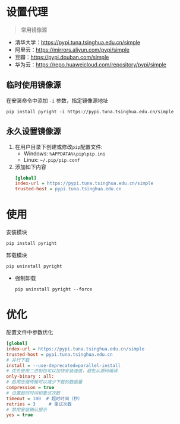 # 设置代理
>常用镜像源
- 清华大学：https://pypi.tuna.tsinghua.edu.cn/simple
- 阿里云：https://mirrors.aliyun.com/pypi/simple
- 豆瓣：https://pypi.douban.com/simple
- 华为云：https://repo.huaweicloud.com/repository/pypi/simple

## 临时使用镜像源
在安装命令中添加 `-i` 参数，指定镜像源地址
```shell
pip install pyright -i https://pypi.tuna.tsinghua.edu.cn/simple
```
## 永久设置镜像源
1. 在用户目录下创建或修改`pip`配置文件:
    - Windows: `%APPDATA%\pip\pip.ini`
    - Linux: `~/.pip/pip.conf`
1. 添加如下内容
    ```ini
    [global]
    index-url = https://pypi.tuna.tsinghua.edu.cn/simple
    trusted-host = pypi.tuna.tsinghua.edu.cn
    ```

# 使用
安装模块
```shell
pip install pyright
```
卸载模块
```shell
pip uninstall pyright
```
- 强制卸载
    ```shell
    pip uninstall pyright --force
    ```

# 优化
配置文件中参数优化
```ini
[global]
index-url = https://pypi.tuna.tsinghua.edu.cn/simple
trusted-host = pypi.tuna.tsinghua.edu.cn
# 并行下载
install = --use-deprecated=parallel-install
# 优先使用二进制包可以加快安装速度，避免从源码编译
only-binary : all:
# 启用压缩传输可以减少下载的数据量
compression = true
# 设置超时时间和重试次数
timeout = 100  # 超时时间（秒）
retries = 3     # 重试次数
# 禁用安装确认提示
yes = true
```
